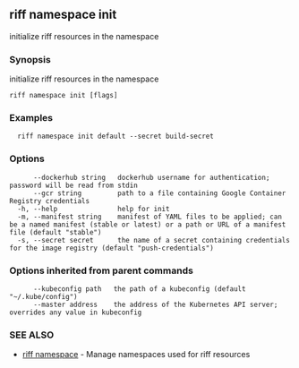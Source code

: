 ## riff namespace init

initialize riff resources in the namespace

### Synopsis

initialize riff resources in the namespace

```
riff namespace init [flags]
```

### Examples

```
  riff namespace init default --secret build-secret
```

### Options

```
      --dockerhub string   dockerhub username for authentication; password will be read from stdin
      --gcr string         path to a file containing Google Container Registry credentials
  -h, --help               help for init
  -m, --manifest string    manifest of YAML files to be applied; can be a named manifest (stable or latest) or a path or URL of a manifest file (default "stable")
  -s, --secret secret      the name of a secret containing credentials for the image registry (default "push-credentials")
```

### Options inherited from parent commands

```
      --kubeconfig path   the path of a kubeconfig (default "~/.kube/config")
      --master address    the address of the Kubernetes API server; overrides any value in kubeconfig
```

### SEE ALSO

* [riff namespace](riff_namespace.md)	 - Manage namespaces used for riff resources

